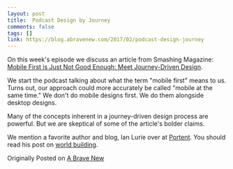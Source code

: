 ```yaml
---
layout: post
title:  Podcast Design by Journey
comments: false
tags: []
link: https://blog.abravenew.com/2017/02/podcast-design-journey
---
```

On this week's episode we discuss an article from Smashing Magazine: [Mobile First is Just Not Good Enough: Meet Journey-Driven Design](https://www.smashingmagazine.com/2017/02/mobile-first-is-just-not-good-enough-meet-journey-driven-design/).

We start the podcast talking about what the term "mobile first" means to us. Turns out, our approach could more accurately be called "mobile at the same time." We don't do mobile designs first. We do them alongside desktop designs.

Many of the concepts inherent in a journey-driven design process are powerful. But we are skeptical of some of the article's bolder claims.

We mention a favorite author and blog, Ian Lurie over at [Portent](https://www.portent.com/blog). You should read his post on [world building](https://www.portent.com/blog/internet-marketing/no-more-marketing-storytelling-digital-worldbuilding.htm).

Originally Posted on [A Brave New](https://blog.abravenew.com/2017/02/podcast-design-journey)